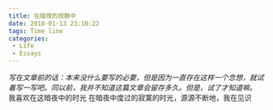 ```yaml
---
title: 在暗夜的寂静中
date: 2018-01-13 23:10:22
tags: Time line
categories: 
 - Life
 - Essays
---
```

*写在文章前的话：本来没什么要写的必要，但是因为一直存在这样一个念想，就试着写一写吧。同以前，我并不知道这篇文章会留存多久。但是，试了才知道嘛。*
  我喜欢在这暗夜中的时光
  在暗夜中度过的寂寞的时光，源源不断地，我在见识
















